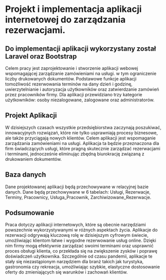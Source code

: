 # Projekt i implementacja aplikacji internetowej do zarządzania rezerwacjami.

## Do implementacji aplikacji wykorzystany został Laravel oraz Bootstrap

Celem pracy jest zaprojektowanie i stworzenie aplikacji webowej wspomagającej zarządzanie zamówieniami na usługi. w tym ograniczenie liczby drukowanych dokumentów. Podstawowe funkcje aplikacji tomożliwość rezerwowania terminów na dany dzień i godzinę, uwierzytelnianie i autoryzacja użytkowników oraz zatwierdzanie zamówień przez pracowników firmy. Dla aplikacji przewidziano trzy kategorie użytkowników: osoby niezalogowane, zalogowane oraz administratorów.

## Projekt Aplikacji

W dzisiejszych czasach wszystkie przedsiębiorstwa zaczynają poszukiwać, innowacyjnych rozwiązań, które nie tylko usprawniają procesy biznesowe, ale także przyciągają nowych klientów. Celem aplikacji jest wspomaganie zarządzania zamówieniami na usługi. Aplikacja ta będzie przeznaczona dla firm świadczących usługi, które pragną skutecznie zarządzać rezerwacjami i terminami, jednocześnie eliminując zbędną biurokrację związaną z drukowaniem dokumentów.

## Baza danych 

Dane projektowanej aplikacji będą przechowywane w relacyjnej bazie danych. Dane będą przechowywane w 6 tabelach: Usługi, Rezerwacje, Terminy, Pracownicy, Usługa_Pracownik, Zarchiwizowane_Rezerwacje.

## Podsumowanie

Praca dotyczy aplikacji internetowych, które są obecnie narzędziami powszechnie wykorzystywanymi w różnych aspektach życia. Aplikacje do rezerwacji odgrywają kluczową rolę w dzisiejszym cyfrowym świecie, umożliwiając klientom łatwe i wygodne rezerwowanie usług online. Dzięki nim firmy mogą efektywnie zarządzać swoimi terminami oraz usprawnić proces obsługi klienta, co przekłada się na zwiększenie zysków i poprawę doświadczeń użytkownika. Szczególnie od czasu pandemii, aplikacje te stały się niezastąpionym narzędziem dla branż takich jak turystyka, gastronomia czy rekreacja, umożliwiając szybkie, elastyczne dostosowanie oferty do zmieniających się warunków i zachowań klientów.
